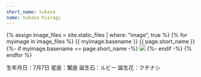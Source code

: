 ```yaml
---
short_name: tukasa
name: tukasa hiiragi
---
```


{% assign image_files = site.static_files | where: "image", true %}
{% for myimage in image_files %}
  {{ myimage.basename }}
  {{ page.short_name }}
  {%- if myimage.basename == page.short_name -%}
    <img src="{{ myimage.path | absolute_url }}" class ="img-responsive">
  {%- endif -%}
{% endfor %}


生年月日：7月7日
星座：蟹座
誕生石：ルビー
誕生花：クチナシ
